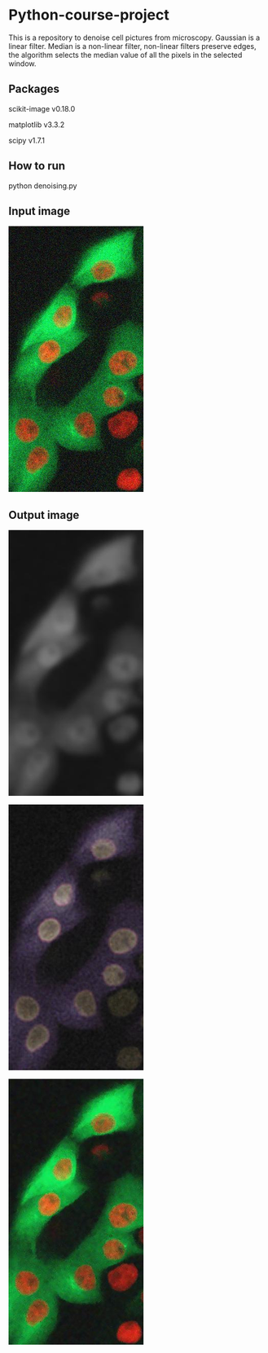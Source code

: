 # Python-course-project

This is a repository to denoise cell pictures from microscopy.
Gaussian is a linear filter. 
Median is a non-linear filter, non-linear filters preserve edges, the algorithm selects the median value of all the pixels in the selected window.


## Packages

scikit-image v0.18.0

matplotlib v3.3.2

scipy v1.7.1

## How to run

python denoising.py

## Input image

![image](https://github.com/yuangao2021/Python-course-project/blob/main/test_data/noisy_image.jpg)

## Output image

![image](https://github.com/yuangao2021/Python-course-project/blob/main/test_data/gaussian.jpg)

![image](https://github.com/yuangao2021/Python-course-project/blob/main/test_data/median.jpg)

![image](https://github.com/yuangao2021/Python-course-project/blob/main/test_data/NLM.jpg)
